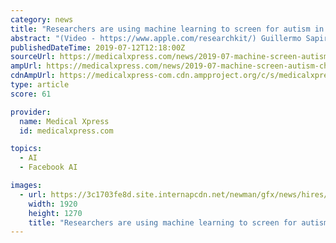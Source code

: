 ```yaml
---
category: news
title: "Researchers are using machine learning to screen for autism in children"
abstract: "(Video - https://www.apple.com/researchkit/) Guillermo Sapiro, professor of electrical and computer engineering, is using Amazon Web Services and tools called TensorFlow and PyTorch to build ..."
publishedDateTime: 2019-07-12T12:18:00Z
sourceUrl: https://medicalxpress.com/news/2019-07-machine-screen-autism-children.html
ampUrl: https://medicalxpress.com/news/2019-07-machine-screen-autism-children.amp
cdnAmpUrl: https://medicalxpress-com.cdn.ampproject.org/c/s/medicalxpress.com/news/2019-07-machine-screen-autism-children.amp
type: article
score: 61

provider:
  name: Medical Xpress
  id: medicalxpress.com

topics:
  - AI
  - Facebook AI

images:
  - url: https://3c1703fe8d.site.internapcdn.net/newman/gfx/news/hires/2019/2-autism.jpg
    width: 1920
    height: 1270
    title: "Researchers are using machine learning to screen for autism in children"
---
```

